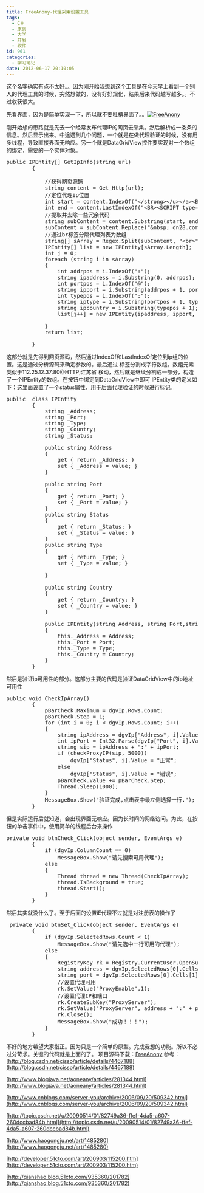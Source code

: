 ```yaml
---
title: FreeAnony-代理采集设置工具
tags:
  - C＃
  - 原创
  - 大学
  - 开发
  - 软件
id: 961
categories:
  - 学习笔记
date: 2012-06-17 20:10:05
---
```


这个名字确实有点不太好。。因为刚开始我想到这个工具是在今天早上看到一个别人的代理工具的时候，突然想做的，没有好好规化，结果后来代码越写越多。。不过收获很大。

先看界面，因为是简单实现一下，所以就不要吐槽界面了。。[![](/images/10c75978f904af3fc0eb8e9c41cf2a47d4d2545f.jpg "FreeAnony")](http://leaverimage.b0.upaiyun.com/23525_o.jpg)

刚开始想的思路就是先去一个经常发布代理IP的网页去采集。然后解析成一条条的信息。然后显示出来。中途遇到几个问题，一个就是在做代理验证的时候，没有用多线程，导致直接界面无响应。另一个就是DataGridView控件要实现对一个数组的绑定，需要的一个实体对象。
<pre class="lang:c# decode:true">public IPEntity[] GetIpInfo(string url)
        {

            //获得网页源码
            string content = Get_Http(url);
            //定位代理ip位置
            int start = content.IndexOf("&lt;/strong&gt;&lt;/u&gt;&lt;/a&gt;&lt;BR&gt;");
            int end = content.LastIndexOf("&lt;BR&gt;&lt;SCRIPT type=text/javascript&gt;");
            //提取并去除一些冗余代码
            string subContent = content.Substring(start, end - start).Substring(21);
            subContent = subContent.Replace("&amp;nbsp; dn28.com", "");
            //通过br标签分隔代理列表为数组
            string[] sArray = Regex.Split(subContent, "&lt;br&gt;", RegexOptions.IgnoreCase);
            IPEntity[] list = new IPEntity[sArray.Length];
            int j = 0;
            foreach (string i in sArray)
            {
                int addrpos = i.IndexOf(":");
                string ipaddress = i.Substring(0, addrpos);
                int portpos = i.IndexOf("@");
                string ipport = i.Substring(addrpos + 1, portpos - addrpos - 1);
                int typepos = i.IndexOf(";");
                string iptype = i.Substring(portpos + 1, typepos - portpos - 1);
                string ipcountry = i.Substring(typepos + 1);
                list[j++] = new IPEntity(ipaddress, ipport, iptype, ipcountry);

            }
            return list;

        }</pre>
这部分就是先得到网页源码，然后通过IndexOf和LastIndexOf定位到ip组的位置。这是通过分析源码来确定参数的。最后通过
标签分割成字符数组。数组元素类似于112.25.12.37:80@HTTP;江苏省 移动，然后就是继续分割成一部分，构造了一个IPEntity的数组。在按钮中绑定到DataGridView中即可
IPEntity类的定义如下：这里面设置了一个status属性，用于后面代理验证的时候进行标记。
<pre class="lang:c# decode:true">public  class IPEntity
        {
            string _Address;
            string _Port;
            string _Type;
            string _Country;
            string _Status;

            public string Address
            {
                get { return _Address; }
                set { _Address = value; }
            }

            public string Port
            {
                get { return _Port; }
                set { _Port = value; }
            }
            public string Status
            {
                get { return _Status; }
                set { _Status = value; }
            }
            public string Type
            {
                get { return _Type; }
                set { _Type = value; }

            }

            public string Country
            {
                get { return _Country; }
                set { _Country = value; }
            }

            public IPEntity(string Address, string Port,string Type,string Country)
            {
                this._Address = Address;
                this._Port = Port;
                this._Type = Type;
                this._Country = Country;
            }
        }</pre>
然后是验证ip可用性的部分。这部分主要的代码是验证DataGridView中的ip地址可用性
<pre class="lang:c# decode:true">public void CheckIpArray()
        {
            pBarCheck.Maximum = dgvIp.Rows.Count;
            pBarCheck.Step = 1;
            for (int i = 0; i &lt; dgvIp.Rows.Count; i++)
            {
                string ipAddress = dgvIp["Address", i].Value.ToString();
                int ipPort = Int32.Parse(dgvIp["Port", i].Value.ToString());
                string sip = ipAddress + ":" + ipPort;
                if (checkProxyIP(sip, 5000))
                    dgvIp["Status", i].Value = "正常";
                else
                    dgvIp["Status", i].Value = "错误";
                pBarCheck.Value += pBarCheck.Step;
                Thread.Sleep(1000);
            }
            MessageBox.Show("验证完成,点击表中最左侧选择一行.");
        }</pre>
但是实际运行后就知道，会出现界面无响应。因为长时间的网络访问。为此，在按钮的单击事件中，使用简单的线程后台来操作
<pre class="lang:c# decode:true">private void btnCheck_Click(object sender, EventArgs e)
        {
            if (dgvIp.ColumnCount == 0)
                MessageBox.Show("请先搜索可用代理");
            else
            {
                Thread thread = new Thread(CheckIpArray);
                thread.IsBackground = true;
                thread.Start();
            }
        }</pre>
然后其实就没什么了。至于后面的设置iE代理不过就是对注册表的操作了
<pre class="lang:c# decode:true"> private void btnSet_Click(object sender, EventArgs e)
        {
            if (dgvIp.SelectedRows.Count &lt; 1)
                MessageBox.Show("请先选中一行可用的代理");
            else
            {
                RegistryKey rk = Registry.CurrentUser.OpenSubKey(@"Software\Microsoft\Windows\CurrentVersion\Internet Settings", true);
                string address = dgvIp.SelectedRows[0].Cells[0].Value.ToString();
                string port = dgvIp.SelectedRows[0].Cells[1].Value.ToString();
                //设置代理可用 
                rk.SetValue("ProxyEnable",1);
                //设置代理IP和端口 
                rk.CreateSubKey("ProxyServer");
                rk.SetValue("ProxyServer", address + ":" + port);
                rk.Close();
                MessageBox.Show("成功！！！");
            }
        }</pre>
不好的地方希望大家指正。因为只是一个简单的原型。完成我想的功能。所以不必过分苛求。关键的代码就是上面的了。
项目源码下载：[FreeAnony](http://pan.baidu.com/share/link?shareid=172009&amp;uk=1493685990)
参考：
[http://blog.csdn.net/cisso/article/details/4467188](http://blog.csdn.net/cisso/article/details/4467188)

[http://www.blogjava.net/aoneany/articles/281344.html](http://www.blogjava.net/aoneany/articles/281344.html)

[http://www.cnblogs.com/server-you/archive/2006/09/20/509342.html](http://www.cnblogs.com/server-you/archive/2006/09/20/509342.html)

[http://topic.csdn.net/u/20090514/01/82749a36-ffef-4da5-a607-260dccbad84b.html](http://topic.csdn.net/u/20090514/01/82749a36-ffef-4da5-a607-260dccbad84b.html)

[http://www.haogongju.net/art/1485280](http://www.haogongju.net/art/1485280)

[http://developer.51cto.com/art/200903/115200.htm](http://developer.51cto.com/art/200903/115200.htm)

[http://qianshao.blog.51cto.com/935360/201782](http://qianshao.blog.51cto.com/935360/201782)